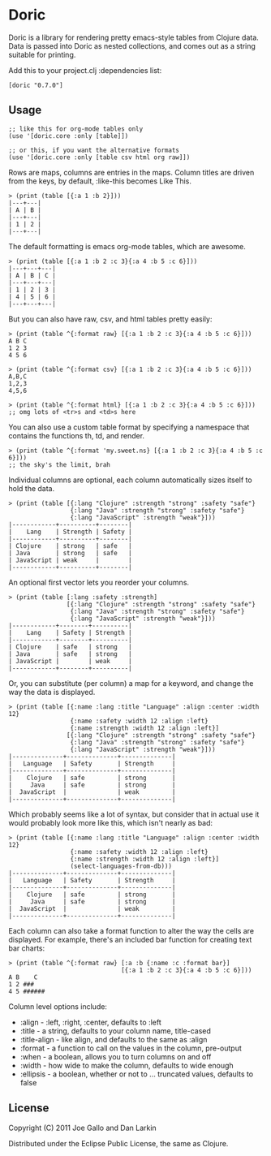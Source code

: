 # Doric

Doric is a library for rendering pretty emacs-style tables from
Clojure data.  Data is passed into Doric as nested collections, and
comes out as a string suitable for printing.

Add this to your project.clj :dependencies list:

    [doric "0.7.0"]

## Usage

    ;; like this for org-mode tables only
    (use '[doric.core :only [table]])

    ;; or this, if you want the alternative formats
    (use '[doric.core :only [table csv html org raw]])

Rows are maps, columns are entries in the maps.  Column titles are
driven from the keys, by default, :like-this becomes Like This.

    > (print (table [{:a 1 :b 2}]))
    |---+---|
    | A | B |
    |---+---|
    | 1 | 2 |
    |---+---|

The default formatting is emacs org-mode tables, which are awesome.

    > (print (table [{:a 1 :b 2 :c 3}{:a 4 :b 5 :c 6}]))
    |---+---+---|
    | A | B | C |
    |---+---+---|
    | 1 | 2 | 3 |
    | 4 | 5 | 6 |
    |---+---+---|

But you can also have raw, csv, and html tables pretty easily:

    > (print (table ^{:format raw} [{:a 1 :b 2 :c 3}{:a 4 :b 5 :c 6}]))
    A B C
    1 2 3
    4 5 6

    > (print (table ^{:format csv} [{:a 1 :b 2 :c 3}{:a 4 :b 5 :c 6}]))
    A,B,C
    1,2,3
    4,5,6

    > (print (table ^{:format html} [{:a 1 :b 2 :c 3}{:a 4 :b 5 :c 6}]))
    ;; omg lots of <tr>s and <td>s here

You can also use a custom table format by specifying a namespace that
contains the functions th, td, and render.

    > (print (table ^{:format 'my.sweet.ns} [{:a 1 :b 2 :c 3}{:a 4 :b 5 :c 6}]))
    ;; the sky's the limit, brah

Individual columns are optional, each column automatically sizes
itself to hold the data.

    > (print (table [{:lang "Clojure" :strength "strong" :safety "safe"}
                     {:lang "Java" :strength "strong" :safety "safe"}
                     {:lang "JavaScript" :strength "weak"}]))
    |------------+----------+--------|
    |    Lang    | Strength | Safety |
    |------------+----------+--------|
    | Clojure    | strong   | safe   |
    | Java       | strong   | safe   |
    | JavaScript | weak     |        |
    |------------+----------+--------|

An optional first vector lets you reorder your columns.

    > (print (table [:lang :safety :strength]
                    [{:lang "Clojure" :strength "strong" :safety "safe"}
                     {:lang "Java" :strength "strong" :safety "safe"}
                     {:lang "JavaScript" :strength "weak"}]))
    |------------+--------+----------|
    |    Lang    | Safety | Strength |
    |------------+--------+----------|
    | Clojure    | safe   | strong   |
    | Java       | safe   | strong   |
    | JavaScript |        | weak     |
    |------------+--------+----------|

Or, you can substitute (per column) a map for a keyword, and change
the way the data is displayed.

    > (print (table [{:name :lang :title "Language" :align :center :width 12}
                     {:name :safety :width 12 :align :left}
                     {:name :strength :width 12 :align :left}]
                    [{:lang "Clojure" :strength "strong" :safety "safe"}
                     {:lang "Java" :strength "strong" :safety "safe"}
                     {:lang "JavaScript" :strength "weak"}]))
    |--------------+--------------+--------------|
    |   Language   | Safety       | Strength     |
    |--------------+--------------+--------------|
    |    Clojure   | safe         | strong       |
    |     Java     | safe         | strong       |
    |  JavaScript  |              | weak         |
    |--------------+--------------+--------------|

Which probably seems like a lot of syntax, but consider that in actual
use it would probably look more like this, which isn't nearly as bad:

    > (print (table [{:name :lang :title "Language" :align :center :width 12}
                     {:name :safety :width 12 :align :left}
                     {:name :strength :width 12 :align :left}]
                     (select-languages-from-db)))
    |--------------+--------------+--------------|
    |   Language   | Safety       | Strength     |
    |--------------+--------------+--------------|
    |    Clojure   | safe         | strong       |
    |     Java     | safe         | strong       |
    |  JavaScript  |              | weak         |
    |--------------+--------------+--------------|

Each column can also take a format function to alter the way the cells
are displayed.  For example, there's an included bar function for
creating text bar charts:

    > (print (table ^{:format raw} [:a :b {:name :c :format bar}]
                                   [{:a 1 :b 2 :c 3}{:a 4 :b 5 :c 6}]))
    A B    C  
    1 2 ###   
    4 5 ######

Column level options include:

* :align - :left, :right, :center, defaults to :left
* :title - a string, defaults to your column name, title-cased
* :title-align - like align, and defaults to the same as :align
* :format - a function to call on the values in the column, pre-output
* :when - a boolean, allows you to turn columns on and off
* :width - how wide to make the column, defaults to wide enough
* :ellipsis - a boolean, whether or not to ... truncated values, defaults to false

## License

Copyright (C) 2011 Joe Gallo and Dan Larkin

Distributed under the Eclipse Public License, the same as Clojure.
